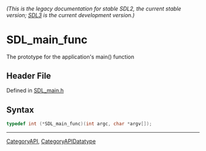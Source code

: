###### (This is the legacy documentation for stable SDL2, the current stable version; [SDL3](https://wiki.libsdl.org/SDL3/) is the current development version.)
# SDL_main_func

The prototype for the application's main() function

## Header File

Defined in [SDL_main.h](https://github.com/libsdl-org/SDL/blob/SDL2/include/SDL_main.h)

## Syntax

```c
typedef int (*SDL_main_func)(int argc, char *argv[]);
```

----
[CategoryAPI](CategoryAPI), [CategoryAPIDatatype](CategoryAPIDatatype)

